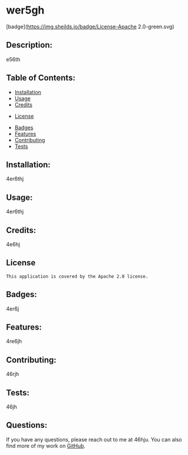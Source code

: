 
  
  # wer5gh

  [badge](https://img.sheilds.io/badge/License-Apache 2.0-green.svg)

  ## Description:
  e56th

  ## Table of Contents:
  * [Installation](#Installation)
  * [Usage](#Usage)
  * [Credits](#Credits)
  - [License](#license)
  * [Badges](#Badges)
  * [Features](#Features)
  * [Contributing](#Contributing)
  * [Tests](#Tests)
  
  ## Installation:
  4er6thj

  ## Usage:
  4er6thj

  ## Credits:
  4e6hj

  ## License 
    This application is covered by the Apache 2.0 license.

  ## Badges:  
  4er6j

  ## Features:
  4re6jh

  ## Contributing:
  46rjh

  ## Tests:
  46jh

  ## Questions:
  If you have any questions, please reach out to me at 46hju. You can also find more of my work on [GitHub](https://github.com/46jhu).
  